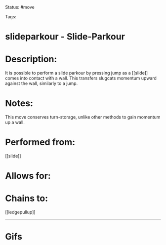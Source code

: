 Status: #move

Tags: 

# slideparkour - Slide-Parkour

# Description:
It is possible to perform a slide parkour by pressing jump as a [[slide]] comes into contact with a wall. This transfers slugcats momentum upward against the wall, similarly to a jump.

# Notes:
This move conserves turn-storage, unlike other methods to gain momentum up a wall.

# Performed from:
[[slide]]

# Allows for:


# Chains to:
[[ledgepullup]]

___
# Gifs
